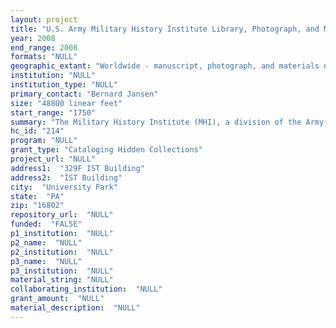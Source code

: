 ```yaml
--- 
layout: project 
title: "U.S. Army Military History Institute Library, Photograph, and Manuscript Collections"
year: 2008
end_range: 2008
formats: "NULL"
geographic_extant: "Worldwide - manuscript, photograph, and materials deal with Army operations in the US, Mexico, and around the world wherever the US Army has deployed."
institution: "NULL"
institution_type: "NULL"
primary_contact: "Bernard Jansen"
size: "48800 linear feet"
start_range: "1750"
summary: "The Military History Institute (MHI), a division of the Army Heritage Education Center (AHEC), is one of the world’s largest repositories of primary source materials for American and military history, reflecting the nation’s rich cultural heritage from colonial times to the present. As the Army’s archive for its non-official history, the Institute holds more than fourteen million items that document the history of the United States, the U.S. Army, and military history. MHI is the Army's official central repository for historical source material. MHI holdings include over 260,000 books, 50,000 periodicals, 11,000,000 manuscript pages, 1,730,000 photographs and 50,000 artifacts covering every period of military history making the collection the finest military archive in the United States and one of the top in the entire world. The focus of the collection is the history of the U.S. Army: its antecedents, institutions, field operations, soldiers, and civilians. The specific areas are of interest are: (1) personal experiences of Army service, both peace and war, for all grades, periods, to include careers of the Army senior leadership, both civilian and military; (2) accounts by Army veterans, unpublished and published, with supporting images; (3) organizational experiences of individual Army units, commands and institutions, to include narrative histories and summaries; (4) papers of the Chief of Staff, Army; (5) historical documentation of Army operations and experiences."
hc_id: "214"
program: "NULL"
grant_type: "Cataloging Hidden Collections"
project_url: "NULL"
address1:  "329F IST Building"
address2:  "IST Building"
city:  "University Park"
state:  "PA"
zip: "16802"
repository_url:  "NULL"
funded:  "FALSE"
p1_institution:  "NULL"
p2_name:  "NULL"
p2_institution:  "NULL"
p3_name:  "NULL"
p3_institution:  "NULL"
material_string: "NULL"
collaborating_institution:  "NULL"
grant_amount:  "NULL"
material_description:  "NULL"
---
```

